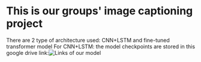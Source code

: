# This is our groups' image captioning project
There are 2 type of architecture used: CNN+LSTM and fine-tuned transformer model <space><space> 
For CNN+LSTM: the model checkpoints are stored in this google drive link:![Links of our model](https://drive.google.com/drive/folders/18v09YgWkQH5rCCGB8Plr1Fp-OlTLNkTo?fbclid=IwZXh0bgNhZW0CMTEAAR1ah52SodFestsqlaHxbEB4d2iKP2dgLleBcdxQ13bLWyEFMmWyYcKlin8_aem_sAZjlE29ETad_xsLIlCspA)
